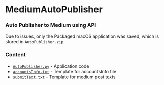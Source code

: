 # MediumAutoPublisher

### Auto Publisher to Medium using API

Due to issues, only the Packaged macOS application was saved, which is stored in `AutoPublisher.zip`. 

### Content

- [`AutoPublisher.py`](./AutoPublisher.py) - Application code
- [`accountsInfo.txt`](./accountsInfo.txt) - Template for accountsInfo file
- [`submitText.txt`](./submitText.txt) - Template for medium post texts
